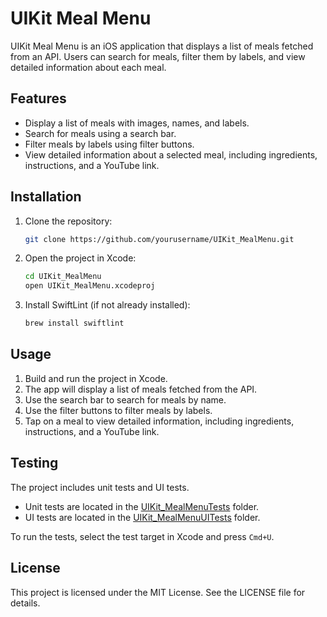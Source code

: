 # UIKit Meal Menu

UIKit Meal Menu is an iOS application that displays a list of meals fetched from an API. Users can search for meals, filter them by labels, and view detailed information about each meal.

## Features

- Display a list of meals with images, names, and labels.
- Search for meals using a search bar.
- Filter meals by labels using filter buttons.
- View detailed information about a selected meal, including ingredients, instructions, and a YouTube link.

## Installation

1. Clone the repository:
    ```sh
    git clone https://github.com/yourusername/UIKit_MealMenu.git
    ```
2. Open the project in Xcode:
    ```sh
    cd UIKit_MealMenu
    open UIKit_MealMenu.xcodeproj
    ```
3. Install SwiftLint (if not already installed):
    ```sh
    brew install swiftlint
    ```

## Usage

1. Build and run the project in Xcode.
2. The app will display a list of meals fetched from the API.
3. Use the search bar to search for meals by name.
4. Use the filter buttons to filter meals by labels.
5. Tap on a meal to view detailed information, including ingredients, instructions, and a YouTube link.

## Testing

The project includes unit tests and UI tests.

- Unit tests are located in the [UIKit_MealMenuTests](UIKit_MealMenuTests/) folder.
- UI tests are located in the [UIKit_MealMenuUITests](UIKit_MealMenuUITests/) folder.

To run the tests, select the test target in Xcode and press `Cmd+U`.

## License

This project is licensed under the MIT License. See the LICENSE file for details.
